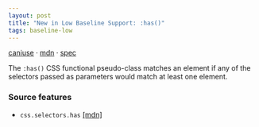 ```yaml
---
layout: post
title: "New in Low Baseline Support: :has()"
tags: baseline-low
---
```


[caniuse](https://caniuse.com/?search=has) · [mdn](https://developer.mozilla.org/en-US/search?q=:has()) · [spec](https://drafts.csswg.org/selectors-4/#relational)

The `:has()` CSS functional pseudo-class matches an element if any of the selectors passed as parameters would match at least one element.

### Source features

- ``css.selectors.has`` [[mdn]](https://developer.mozilla.org/en-US/search?q=css.selectors.has)
